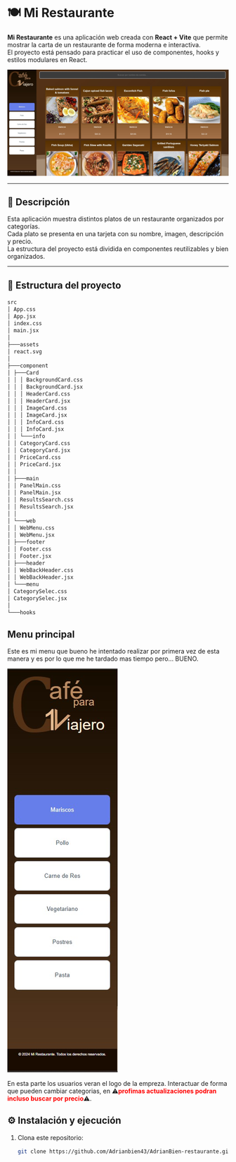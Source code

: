 # 🍽️ Mi Restaurante

**Mi Restaurante** es una aplicación web creada con **React + Vite** que permite mostrar la carta de un restaurante de forma moderna e interactiva.  
El proyecto está pensado para practicar el uso de componentes, hooks y estilos modulares en React.

![Vista previa del proyecto](./src/assets/PG.jpg)


---

## 🧾 Descripción

Esta aplicación muestra distintos platos de un restaurante organizados por categorías.  
Cada plato se presenta en una tarjeta con su nombre, imagen, descripción y precio.  
La estructura del proyecto está dividida en componentes reutilizables y bien organizados.

---

## 🧩 Estructura del proyecto

```
src
│ App.css
│ App.jsx
│ index.css
│ main.jsx
│
├───assets
│ react.svg
│
├───component
│ ├───Card
│ │ │ BackgroundCard.css
│ │ │ BackgroundCard.jsx
│ │ │ HeaderCard.css
│ │ │ HeaderCard.jsx
│ │ │ ImageCard.css
│ │ │ ImageCard.jsx
│ │ │ InfoCard.css
│ │ │ InfoCard.jsx
│ │ └───info
│ │ CategoryCard.css
│ │ CategoryCard.jsx
│ │ PriceCard.css
│ │ PriceCard.jsx
│ │
│ ├───main
│ │ PanelMain.css
│ │ PanelMain.jsx
│ │ ResultsSearch.css
│ │ ResultsSearch.jsx
│ │
│ └───web
│ │ WebMenu.css
│ │ WebMenu.jsx
│ ├───footer
│ │ Footer.css
│ │ Footer.jsx
│ ├───header
│ │ WebBackHeader.css
│ │ WebBackHeader.jsx
│ └───menu
│ CategorySelec.css
│ CategorySelec.jsx
│
└───hooks
```

## Menu principal

Este es mi menu que bueno he intentado realizar por primera vez de esta manera y es por lo que me he tardado mas tiempo pero... BUENO.

![Vista previa del proyecto](./src/assets/menu.jpg)

En esta parte los usuarios veran el logo de la empreza. Interactuar de forma que pueden cambiar categorias, en ⚠️<span style="color:red">**profimas actualizaciones podran incluso buscar por precio**</span>⚠️.


## ⚙️ Instalación y ejecución

1. Clona este repositorio:
   ```bash
   git clone https://github.com/Adrianbien43/AdrianBien-restaurante.git